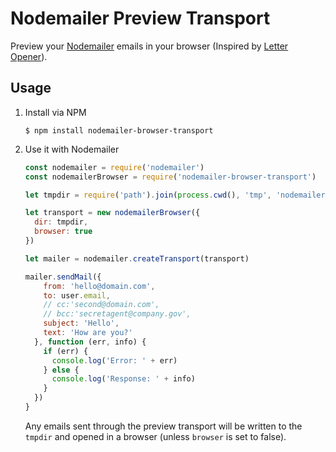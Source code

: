 # Nodemailer Preview Transport

Preview your [Nodemailer](https://github.com/andris9/Nodemailer) emails in your
browser (Inspired by [Letter Opener](https://github.com/ryanb/letter_opener)).

## Usage

1. Install via NPM

    ```
    $ npm install nodemailer-browser-transport
    ```

2. Use it with Nodemailer

    ```javascript
    const nodemailer = require('nodemailer')
    const nodemailerBrowser = require('nodemailer-browser-transport')

    let tmpdir = require('path').join(process.cwd(), 'tmp', 'nodemailer')

    let transport = new nodemailerBrowser({
      dir: tmpdir,
      browser: true
    })

    let mailer = nodemailer.createTransport(transport)

    mailer.sendMail({
        from: 'hello@domain.com',
        to: user.email,
        // cc:'second@domain.com',
        // bcc:'secretagent@company.gov',
        subject: 'Hello',
        text: 'How are you?'
      }, function (err, info) {
        if (err) {
          console.log('Error: ' + err)
        } else {
          console.log('Response: ' + info)
        }
      })
    }

    ```

    Any emails sent through the preview transport will be written to the
    `tmpdir` and opened in a browser (unless `browser` is set to false).

